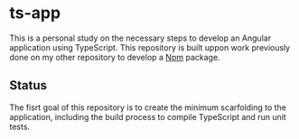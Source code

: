  ts-app
=========

This is a personal study on the necessary steps to develop an Angular application using TypeScript. This repository is built uppon work previously done on my other repository to develop a [Npm](https://github.com/gerardolima/npm) package.  

## Status

The fisrt goal of this repository is to create the minimum scarfolding to the application, including the build process to compile TypeScript and run unit tests. 
